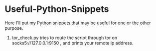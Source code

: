 # Useful-Python-Snippets
Here I'll put my Python snippets that may be useful for one or the other purpose.


1. tor_check.py
tries to route the script through tor on socks5://127.0.0.1:9150 , and prints your remote ip address.
